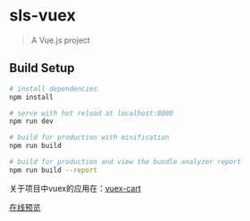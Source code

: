 # sls-vuex

> A Vue.js project

## Build Setup

``` bash
# install dependencies
npm install

# serve with hot reload at localhost:8080
npm run dev

# build for production with minification
npm run build

# build for production and view the bundle analyzer report
npm run build --report
```

关于项目中vuex的应用在：[vuex-cart](https://corbusier.github.io/2018/04/18/%E8%B4%AD%E7%89%A9%E8%BD%A6demo/)

[在线预览](https://corbusier.github.io/sls-vuex/dist/index.html)